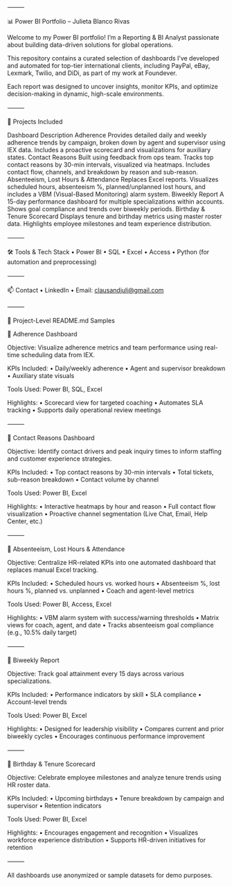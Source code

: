 
⸻

📊 Power BI Portfolio – Julieta Blanco Rivas

Welcome to my Power BI portfolio!
I’m a Reporting & BI Analyst passionate about building data-driven solutions for global operations.

This repository contains a curated selection of dashboards I’ve developed and automated for top-tier international clients, including PayPal, eBay, Lexmark, Twilio, and DiDi, as part of my work at Foundever.

Each report was designed to uncover insights, monitor KPIs, and optimize decision-making in dynamic, high-scale environments.

⸻

📂 Projects Included

Dashboard	Description
Adherence	Provides detailed daily and weekly adherence trends by campaign, broken down by agent and supervisor using IEX data. Includes a proactive scorecard and visualizations for auxiliary states.
Contact Reasons	Built using feedback from ops team. Tracks top contact reasons by 30-min intervals, visualized via heatmaps. Includes contact flow, channels, and breakdown by reason and sub-reason.
Absenteeism, Lost Hours & Attendance	Replaces Excel reports. Visualizes scheduled hours, absenteeism %, planned/unplanned lost hours, and includes a VBM (Visual-Based Monitoring) alarm system.
Biweekly Report	A 15-day performance dashboard for multiple specializations within accounts. Shows goal compliance and trends over biweekly periods.
Birthday & Tenure Scorecard	Displays tenure and birthday metrics using master roster data. Highlights employee milestones and team experience distribution.


⸻

🛠 Tools & Tech Stack
	•	Power BI
	•	SQL
	•	Excel
	•	Access
	•	Python (for automation and preprocessing)

⸻

📫 Contact
	•	LinkedIn
	•	Email: clausandjuli@gmail.com

⸻

📁 Project-Level README.md Samples

📌 Adherence Dashboard

Objective:
Visualize adherence metrics and team performance using real-time scheduling data from IEX.

KPIs Included:
	•	Daily/weekly adherence
	•	Agent and supervisor breakdown
	•	Auxiliary state visuals

Tools Used:
Power BI, SQL, Excel

Highlights:
	•	Scorecard view for targeted coaching
	•	Automates SLA tracking
	•	Supports daily operational review meetings

⸻

📌 Contact Reasons Dashboard

Objective:
Identify contact drivers and peak inquiry times to inform staffing and customer experience strategies.

KPIs Included:
	•	Top contact reasons by 30-min intervals
	•	Total tickets, sub-reason breakdown
	•	Contact volume by channel

Tools Used:
Power BI, Excel

Highlights:
	•	Interactive heatmaps by hour and reason
	•	Full contact flow visualization
	•	Proactive channel segmentation (Live Chat, Email, Help Center, etc.)

⸻

📌 Absenteeism, Lost Hours & Attendance

Objective:
Centralize HR-related KPIs into one automated dashboard that replaces manual Excel tracking.

KPIs Included:
	•	Scheduled hours vs. worked hours
	•	Absenteeism %, lost hours %, planned vs. unplanned
	•	Coach and agent-level metrics

Tools Used:
Power BI, Access, Excel

Highlights:
	•	VBM alarm system with success/warning thresholds
	•	Matrix views for coach, agent, and date
	•	Tracks absenteeism goal compliance (e.g., 10.5% daily target)

⸻

📌 Biweekly Report

Objective:
Track goal attainment every 15 days across various specializations.

KPIs Included:
	•	Performance indicators by skill
	•	SLA compliance
	•	Account-level trends

Tools Used:
Power BI, Excel

Highlights:
	•	Designed for leadership visibility
	•	Compares current and prior biweekly cycles
	•	Encourages continuous performance improvement

⸻

📌 Birthday & Tenure Scorecard

Objective:
Celebrate employee milestones and analyze tenure trends using HR roster data.

KPIs Included:
	•	Upcoming birthdays
	•	Tenure breakdown by campaign and supervisor
	•	Retention indicators

Tools Used:
Power BI, Excel

Highlights:
	•	Encourages engagement and recognition
	•	Visualizes workforce experience distribution
	•	Supports HR-driven initiatives for retention

⸻

All dashboards use anonymized or sample datasets for demo purposes.